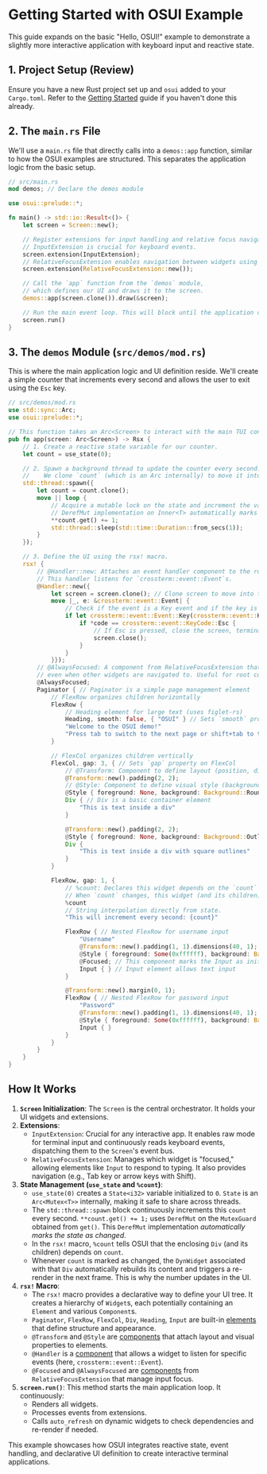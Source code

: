 # Getting Started with OSUI Example

This guide expands on the basic "Hello, OSUI!" example to demonstrate a slightly more interactive application with keyboard input and reactive state.

## 1. Project Setup (Review)

Ensure you have a new Rust project set up and `osui` added to your `Cargo.toml`. Refer to the [Getting Started](../intro/getting-started.md) guide if you haven't done this already.

## 2. The `main.rs` File

We'll use a `main.rs` file that directly calls into a `demos::app` function, similar to how the OSUI examples are structured. This separates the application logic from the basic setup.

```rust
// src/main.rs
mod demos; // Declare the demos module

use osui::prelude::*;

fn main() -> std::io::Result<()> {
    let screen = Screen::new();

    // Register extensions for input handling and relative focus navigation.
    // InputExtension is crucial for keyboard events.
    screen.extension(InputExtension);
    // RelativeFocusExtension enables navigation between widgets using arrow keys.
    screen.extension(RelativeFocusExtension::new());

    // Call the `app` function from the `demos` module,
    // which defines our UI and draws it to the screen.
    demos::app(screen.clone()).draw(&screen);

    // Run the main event loop. This will block until the application closes.
    screen.run()
}
```

## 3. The `demos` Module (`src/demos/mod.rs`)

This is where the main application logic and UI definition reside. We'll create a simple counter that increments every second and allows the user to exit using the `Esc` key.

```rust
// src/demos/mod.rs
use std::sync::Arc;
use osui::prelude::*;

// This function takes an Arc<Screen> to interact with the main TUI context.
pub fn app(screen: Arc<Screen>) -> Rsx {
    // 1. Create a reactive state variable for our counter.
    let count = use_state(0);

    // 2. Spawn a background thread to update the counter every second.
    //    We clone `count` (which is an Arc internally) to move it into the thread.
    std::thread::spawn({
        let count = count.clone();
        move || loop {
            // Acquire a mutable lock on the state and increment the value.
            // DerefMut implementation on Inner<T> automatically marks the state as "changed".
            **count.get() += 1;
            std::thread::sleep(std::time::Duration::from_secs(1));
        }
    });

    // 3. Define the UI using the rsx! macro.
    rsx! {
        // @Handler::new: Attaches an event handler component to the root widget.
        // This handler listens for `crossterm::event::Event`s.
        @Handler::new({
            let screen = screen.clone(); // Clone screen to move into the closure
            move |_, e: &crossterm::event::Event| {
                // Check if the event is a Key event and if the key is 'Esc'.
                if let crossterm::event::Event::Key(crossterm::event::KeyEvent { code, .. }) = e {
                    if *code == crossterm::event::KeyCode::Esc {
                        // If Esc is pressed, close the screen, terminating the application.
                        screen.close();
                    }
                }
            }});
        // @AlwaysFocused: A component from RelativeFocusExtension that keeps this widget focused
        // even when other widgets are navigated to. Useful for root containers or global handlers.
        @AlwaysFocused;
        Paginator { // Paginator is a simple page management element
            // FlexRow organizes children horizontally
            FlexRow {
                // Heading element for large text (uses figlet-rs)
                Heading, smooth: false, { "OSUI" } // Sets `smooth` property on Heading
                "Welcome to the OSUI demo!"
                "Press tab to switch to the next page or shift+tab to the previous page"
            }

            // FlexCol organizes children vertically
            FlexCol, gap: 3, { // Sets `gap` property on FlexCol
                // @Transform: Component to define layout (position, dimensions, padding)
                @Transform::new().padding(2, 2);
                // @Style: Component to define visual style (background, foreground)
                @Style { foreground: None, background: Background::RoundedOutline(0x00ff00) };
                Div { // Div is a basic container element
                    "This is text inside a div"
                }

                @Transform::new().padding(2, 2);
                @Style { foreground: None, background: Background::Outline(0x00ff00) };
                Div {
                    "This is text inside a div with square outlines"
                }
            }

            FlexRow, gap: 1, {
                // %count: Declares this widget depends on the `count` state variable.
                // When `count` changes, this widget (and its children) will re-render.
                %count
                // String interpolation directly from state.
                "This will increment every second: {count}"

                FlexRow { // Nested FlexRow for username input
                    "Username"
                    @Transform::new().padding(1, 1).dimensions(40, 1);
                    @Style { foreground: Some(0xffffff), background: Background::RoundedOutline(0xff0000) };
                    @Focused; // This component marks the Input as initially focused.
                    Input { } // Input element allows text input
                }

                @Transform::new().margin(0, 1);
                FlexRow { // Nested FlexRow for password input
                    "Password"
                    @Transform::new().padding(1, 1).dimensions(40, 1);
                    @Style { foreground: Some(0xffffff), background: Background::RoundedOutline(0xffff00) };
                    Input { }
                }
            }
        }
    }
}
```

## How It Works

1.  **`Screen` Initialization**: The `Screen` is the central orchestrator. It holds your UI widgets and extensions.
2.  **Extensions**:
    *   `InputExtension`: Crucial for any interactive app. It enables raw mode for terminal input and continuously reads keyboard events, dispatching them to the `Screen`'s event bus.
    *   `RelativeFocusExtension`: Manages which widget is "focused," allowing elements like `Input` to respond to typing. It also provides navigation (e.g., Tab key or arrow keys with Shift).
3.  **State Management (`use_state` and `%count`)**:
    *   `use_state(0)` creates a `State<i32>` variable initialized to `0`. `State` is an `Arc<Mutex<T>>` internally, making it safe to share across threads.
    *   The `std::thread::spawn` block continuously increments this `count` every second. `**count.get() += 1;` uses `DerefMut` on the `MutexGuard` obtained from `get()`. This `DerefMut` implementation *automatically marks the state as changed*.
    *   In the `rsx!` macro, `%count` tells OSUI that the enclosing `Div` (and its children) depends on `count`.
    *   Whenever `count` is marked as changed, the `DynWidget` associated with that `Div` automatically rebuilds its content and triggers a re-render in the next frame. This is why the number updates in the UI.
4.  **`rsx!` Macro**:
    *   The `rsx!` macro provides a declarative way to define your UI tree. It creates a hierarchy of `Widget`s, each potentially containing an `Element` and various `Component`s.
    *   `Paginator`, `FlexRow`, `FlexCol`, `Div`, `Heading`, `Input` are built-in [elements](../reference/elements/index.md) that define structure and appearance.
    *   `@Transform` and `@Style` are [components](../reference/style.md) that attach layout and visual properties to elements.
    *   `@Handler` is a [component](../reference/extensions.md) that allows a widget to listen for specific events (here, `crossterm::event::Event`).
    *   `@Focused` and `@AlwaysFocused` are [components](../reference/extensions/focus.md) from `RelativeFocusExtension` that manage input focus.
5.  **`screen.run()`**: This method starts the main application loop. It continuously:
    *   Renders all widgets.
    *   Processes events from extensions.
    *   Calls `auto_refresh` on dynamic widgets to check dependencies and re-render if needed.

This example showcases how OSUI integrates reactive state, event handling, and declarative UI definition to create interactive terminal applications.
